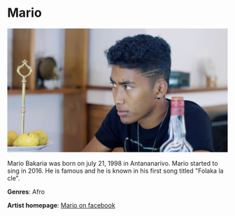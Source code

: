 # Mario

![Mario](mario.jpg)

Mario Bakaria was born on july 21, 1998 in Antananarivo. Mario started to sing in 2016. He is famous and he is known in his first song titled "Folaka la cle".

**Genres**: Afro

**Artist homepage**: [Mario on facebook](https://.djolo.net.facebookPage)
